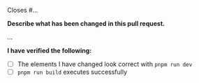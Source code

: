 Closes #...

__Describe what has been changed in this pull request.__

...

__I have verified the following:__
- [ ] The elements I have changed look correct with `pnpm run dev`
- [ ] `pnpm run build` executes successfully
